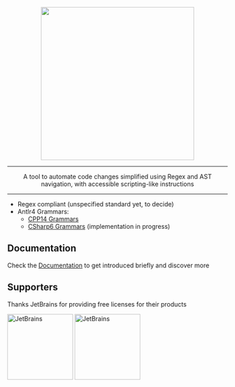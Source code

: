 <!-- LINKS -->
[codeshaper-docs]: https://oridevteam.github.io/CodeShaperDocs/

<!-- TODO: Move assets from the c# repository to docs and link image this image URL to there>
<p align="center">
<img src="https://github.com/OriDevTeam/CodeShaperSharp/blob/main/Assets/logo/CodeShaper-logos_transparent_cut.png" width="300"/>
</p>
-->

<p align="center">
<img src="https://raw.githubusercontent.com/OriDevTeam/CodeShaperDocs/main/_static/img/logos/codeshaper/logo-slogan.png" width="350"/>
</p>


____

<p align="center">
A tool to automate code changes simplified using Regex and AST navigation, with accessible scripting-like instructions
</p>

____

- Regex compliant (unspecified standard yet, to decide)
- Antlr4 Grammars:
  - [CPP14 Grammars](https://github.com/antlr/grammars-v4/tree/master/cpp)
  - [CSharp6 Grammars](https://github.com/antlr/grammars-v4/tree/master/csharp) (implementation in progress)

## Documentation
Check the [Documentation][codeshaper-docs]
to get introduced briefly and discover more


## Supporters
Thanks JetBrains for providing free licenses for their products

[<img src="https://resources.jetbrains.com/storage/products/company/brand/logos/jb_beam.png" alt="JetBrains" width=150>](https://www.jetbrains.com/?from=CodeShaper)
[<img src="https://resources.jetbrains.com/storage/products/company/brand/logos/CLion.png" alt="JetBrains" width=150>](https://www.jetbrains.com/?from=CodeShaper)

